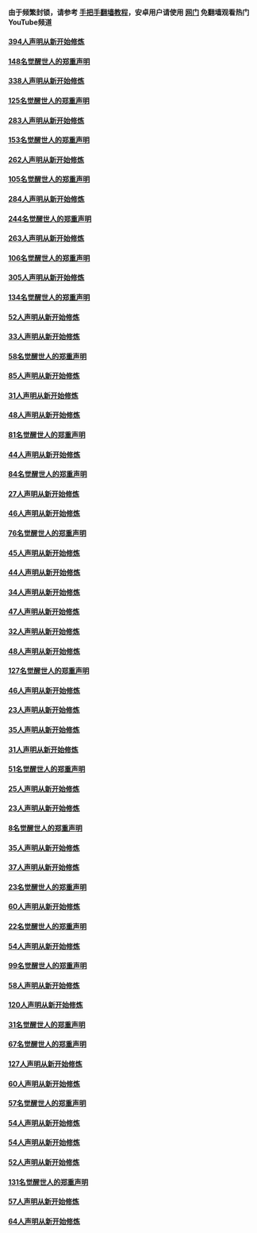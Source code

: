 #### 由于频繁封锁，请参考 [手把手翻墙教程](https://github.com/gfw-breaker/guides/wiki/)，安卓用户请使用 [网门](https://github.com/gfw-breaker/nogfw/blob/master/dl.md?t=05050100) 免翻墙观看热门YouTube频道 

#### [394人声明从新开始修炼](../pages/91/423914.md?t=05050100) 

#### [148名觉醒世人的郑重声明](../pages/91/423913.md?t=05050100) 

#### [338人声明从新开始修炼](../pages/91/423540.md?t=05050100) 

#### [125名觉醒世人的郑重声明](../pages/91/423539.md?t=05050100) 

#### [283人声明从新开始修炼](../pages/91/423296.md?t=05050100) 

#### [153名觉醒世人的郑重声明](../pages/91/423295.md?t=05050100) 

#### [262人声明从新开始修炼](../pages/91/423004.md?t=05050100) 

#### [105名觉醒世人的郑重声明](../pages/91/423003.md?t=05050100) 

#### [284人声明从新开始修炼](../pages/91/422707.md?t=05050100) 

#### [244名觉醒世人的郑重声明](../pages/91/422706.md?t=05050100) 

#### [263人声明从新开始修炼](../pages/91/422553.md?t=05050100) 

#### [106名觉醒世人的郑重声明](../pages/91/422552.md?t=05050100) 

#### [305人声明从新开始修炼](../pages/91/422153.md?t=05050100) 

#### [134名觉醒世人的郑重声明](../pages/91/422152.md?t=05050100) 

#### [52人声明从新开始修炼](../pages/91/421846.md?t=05050100) 

#### [33人声明从新开始修炼](../pages/91/421804.md?t=05050100) 

#### [58名觉醒世人的郑重声明](../pages/91/421845.md?t=05050100) 

#### [85人声明从新开始修炼](../pages/91/421769.md?t=05050100) 

#### [31人声明从新开始修炼](../pages/91/421763.md?t=05050100) 

#### [48人声明从新开始修炼](../pages/91/421605.md?t=05050100) 

#### [81名觉醒世人的郑重声明](../pages/91/421656.md?t=05050100) 

#### [44人声明从新开始修炼](../pages/91/421544.md?t=05050100) 

#### [84名觉醒世人的郑重声明](../pages/91/421543.md?t=05050100) 

#### [27人声明从新开始修炼](../pages/91/421465.md?t=05050100) 

#### [46人声明从新开始修炼](../pages/91/421454.md?t=05050100) 

#### [76名觉醒世人的郑重声明](../pages/91/421453.md?t=05050100) 

#### [45人声明从新开始修炼](../pages/91/421452.md?t=05050100) 

#### [44人声明从新开始修炼](../pages/91/421422.md?t=05050100) 

#### [34人声明从新开始修炼](../pages/91/421322.md?t=05050100) 

#### [47人声明从新开始修炼](../pages/91/421264.md?t=05050100) 

#### [32人声明从新开始修炼](../pages/91/421225.md?t=05050100) 

#### [48人声明从新开始修炼](../pages/91/421202.md?t=05050100) 

#### [127名觉醒世人的郑重声明](../pages/91/421224.md?t=05050100) 

#### [46人声明从新开始修炼](../pages/91/421203.md?t=05050100) 

#### [23人声明从新开始修炼](../pages/91/421138.md?t=05050100) 

#### [35人声明从新开始修炼](../pages/91/421122.md?t=05050100) 

#### [31人声明从新开始修炼](../pages/91/421081.md?t=05050100) 

#### [51名觉醒世人的郑重声明](../pages/91/421080.md?t=05050100) 

#### [25人声明从新开始修炼](../pages/91/421020.md?t=05050100) 

#### [23人声明从新开始修炼](../pages/91/420884.md?t=05050100) 

#### [8名觉醒世人的郑重声明](../pages/91/420883.md?t=05050100) 

#### [35人声明从新开始修炼](../pages/91/420809.md?t=05050100) 

#### [37人声明从新开始修炼](../pages/91/420766.md?t=05050100) 

#### [23名觉醒世人的郑重声明](../pages/91/420765.md?t=05050100) 

#### [60人声明从新开始修炼](../pages/91/420727.md?t=05050100) 

#### [22名觉醒世人的郑重声明](../pages/91/420726.md?t=05050100) 

#### [54人声明从新开始修炼](../pages/91/420529.md?t=05050100) 

#### [99名觉醒世人的郑重声明](../pages/91/420528.md?t=05050100) 

#### [58人声明从新开始修炼](../pages/91/420198.md?t=05050100) 

#### [120人声明从新开始修炼](../pages/91/420141.md?t=05050100) 

#### [31名觉醒世人的郑重声明](../pages/91/420197.md?t=05050100) 

#### [67名觉醒世人的郑重声明](../pages/91/420140.md?t=05050100) 

#### [127人声明从新开始修炼](../pages/91/420082.md?t=05050100) 

#### [60人声明从新开始修炼](../pages/91/420081.md?t=05050100) 

#### [57名觉醒世人的郑重声明](../pages/91/420080.md?t=05050100) 

#### [54人声明从新开始修炼](../pages/91/419533.md?t=05050100) 

#### [54人声明从新开始修炼](../pages/91/419532.md?t=05050100) 

#### [52人声明从新开始修炼](../pages/91/419531.md?t=05050100) 

#### [131名觉醒世人的郑重声明](../pages/91/419530.md?t=05050100) 

#### [57人声明从新开始修炼](../pages/91/419430.md?t=05050100) 

#### [64人声明从新开始修炼](../pages/91/419429.md?t=05050100) 

